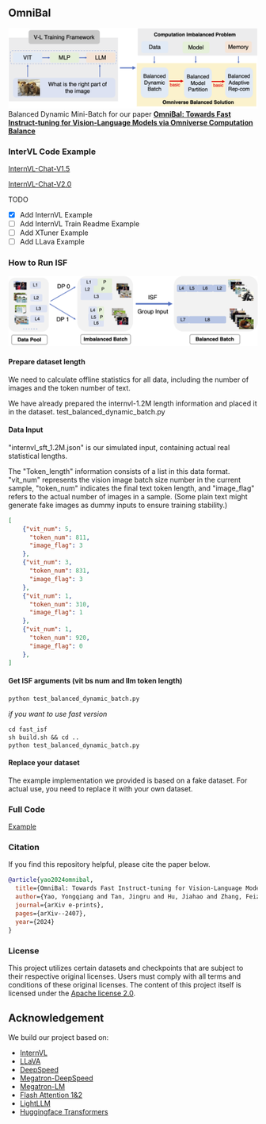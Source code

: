 ## OmniBal

![framework](./images/framework.png)
Balanced Dynamic Mini-Batch for our paper
**[OmniBal: Towards Fast Instruct-tuning for Vision-Language Models via  Omniverse Computation Balance](https://arxiv.org/abs/2407.20761)**

### InterVL Code Example

[InternVL-Chat-V1.5](https://github.com/ModelTC/InternVL/tree/OmniBal_V1.5)

[InternVL-Chat-V2.0](https://github.com/ModelTC/InternVL/tree/OmniBal_V2.0)

TODO
- [x] Add InternVL Example
- [ ] Add InternVL Train Readme Example
- [ ] Add XTuner Example
- [ ] Add LLava Example

### How to Run ISF
![ISF](./images/data_group.png)

#### Prepare dataset length

We need to calculate offline statistics for all data, including the number of images and the token number of text.

We have already prepared the internvl-1.2M length information and placed it in the dataset.
test_balanced_dynamic_batch.py

#### Data Input

"internvl_sft_1.2M.json" is our simulated input, containing actual real statistical lengths.

The "Token_length" information consists of a list in this data format. "vit_num" represents the vision image batch size number in the current sample, "token_num" indicates the final text token length, and "image_flag" refers to the actual number of images in a sample. (Some plain text might generate fake images as dummy inputs to ensure training stability.)

```json
[
    {"vit_num": 5,
      "token_num": 811,
      "image_flag": 3
    },
    {"vit_num": 3,
      "token_num": 831,
      "image_flag": 3
    },
    {"vit_num": 1,
      "token_num": 310,
      "image_flag": 1
    },
    {"vit_num": 1,
      "token_num": 920,
      "image_flag": 0
    },
]

```

#### Get ISF arguments (vit bs num and llm token length)

```python
python test_balanced_dynamic_batch.py
```

*if you want to use fast version*

```
cd fast_isf
sh build.sh && cd ..
python test_balanced_dynamic_batch.py
```

#### Replace your dataset

The example implementation we provided is based on a fake dataset. For actual use, you need to replace it with your own dataset.

### Full Code

[Example](https://github.com/ModelTC/EasyLLM)



### Citation
If you find this repository helpful, please cite the paper below.

```bibtex
@article{yao2024omnibal,
  title={OmniBal: Towards Fast Instruct-tuning for Vision-Language Models via Omniverse Computation Balance},
  author={Yao, Yongqiang and Tan, Jingru and Hu, Jiahao and Zhang, Feizhao and Jin, Xin and Li, Bo and Gong, Ruihao and Liu, Pengfei},
  journal={arXiv e-prints},
  pages={arXiv--2407},
  year={2024}
}
```

### License
This project utilizes certain datasets and checkpoints that are subject to their respective original licenses. Users must comply with all terms and conditions of these original licenses.
The content of this project itself is licensed under the [Apache license 2.0](./LICENSE).

## Acknowledgement

We build our project based on:
- [InternVL](https://github.com/OpenGVLab/InternVL)
- [LLaVA](https://github.com/haotian-liu/LLaVA)
- [DeepSpeed](https://github.com/microsoft/DeepSpeed.git)
- [Megatron-DeepSpeed](https://github.com/microsoft/Megatron-DeepSpeed.git)
- [Megatron-LM](https://github.com/NVIDIA/Megatron-LM.git)
- [Flash Attention 1&2](https://github.com/Dao-AILab/flash-attention)
- [LightLLM](https://github.com/ModelTC/lightllm)
- [Huggingface Transformers](https://github.com/huggingface/transformers.git)




